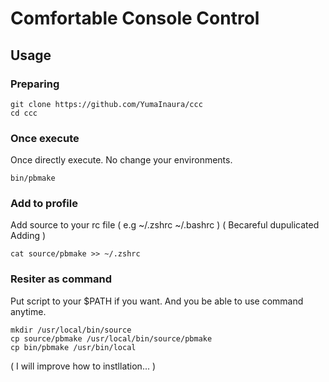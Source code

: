 # Comfortable Console Control

## Usage

### Preparing

```
git clone https://github.com/YumaInaura/ccc
cd ccc
```

### Once execute

Once directly execute.
No change your environments.

```
bin/pbmake
```

### Add to profile

Add source to your rc file ( e.g ~/.zshrc ~/.bashrc )
( Becareful dupulicated Adding  )

```
cat source/pbmake >> ~/.zshrc
```

### Resiter as command

Put script to your $PATH if you want.
And you be able to use command anytime.

```
mkdir /usr/local/bin/source
cp source/pbmake /usr/local/bin/source/pbmake
cp bin/pbmake /usr/bin/local
```

( I will improve how to instllation... )
